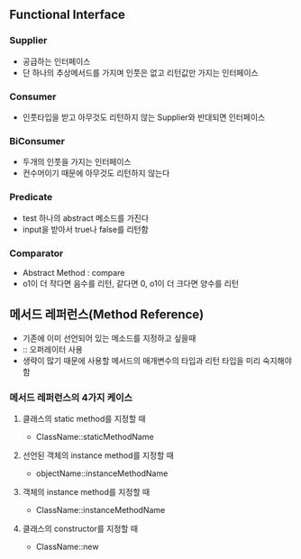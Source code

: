 ## Functional Interface
### Supplier
- 공급하는 인터페이스
- 단 하나의 추상메서드를 가지며 인풋은 없고 리턴값만 가지는 인터페이스

### Consumer
- 인풋타입을 받고 아무것도 리턴하지 않는 Supplier와 반대되면 인터페이스

### BiConsumer
- 두개의 인풋을 가지는 인터페이스
- 컨수머이기 때문에 아무것도 리턴하지 않는다

### Predicate
- test 하나의 abstract 메소드를 가진다
- input을 받아서 true나 false를 리턴함

### Comparator
- Abstract Method : compare
- o1이 더 작다면 음수를 리턴, 같다면 0, o1이 더 크다면 양수를 리턴

## 메서드 레퍼런스(Method Reference)
- 기존에 이미 선언되어 있는 메소드를 지정하고 싶을때
- :: 오퍼레이터 사용
- 생략이 많기 때문에 사용할 메서드의 매개변수의 타입과 리턴 타입을 미리 숙지해야 함

### 메서드 레퍼런스의 4가지 케이스
1. 클래스의 static method를 지정할 때
    - ClassName::staticMethodName
    
2. 선언된 객체의 instance method를 지정할 때
    - objectName::instanceMethodName
    
3. 객체의 instance method를 지정할 때
    - ClassName::instanceMethodName
    
4. 클래스의 constructor를 지정할 때
    - ClassName::new
